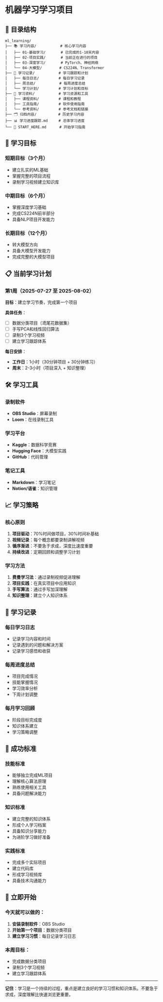 # 机器学习学习项目

## 📁 目录结构

```
ml_learning/
├── 📚 学习内容/           # 核心学习内容
│   ├── 01-基础学习/       # 已完成的1-10天内容
│   ├── 02-项目实践/       # 当前正在进行的项目
│   ├── 03-深度学习/       # PyTorch、神经网络
│   └── 04-大模型/        # CS224N、Transformer
├── 📝 学习记录/           # 学习跟踪和计划
│   ├── 每日日志/         # 每日学习记录
│   ├── 周总结/           # 每周进度总结
│   └── 学习计划/         # 学习计划和目标
├── 📖 学习资料/           # 学习资源和工具
│   ├── 课程资料/         # 课程和教程
│   ├── 工具指南/         # 软件使用指南
│   └── 参考资料/         # 参考文档和链接
├── 🗂️ 归档内容/          # 历史学习内容
├── 📊 学习进度跟踪.md     # 总体学习进度
└── 🚀 START_HERE.md      # 开始学习指南
```

## 🎯 学习目标

### 短期目标（3个月）
- 建立扎实的ML基础
- 掌握完整的项目流程
- 录制学习视频建立知识库

### 中期目标（6个月）
- 掌握深度学习基础
- 完成CS224N前半部分
- 具备NLP项目开发能力

### 长期目标（12个月）
- 转大模型方向
- 具备大模型开发能力
- 完成完整的大模型项目

## 📋 当前学习计划

### 第1周（2025-07-27 至 2025-08-02）
**目标**：建立学习节奏，完成第一个项目

**具体任务**：
- [ ] 数据分类项目（鸢尾花数据集）
- [ ] 手写PCA和线性回归算法
- [ ] 录制3个学习视频
- [ ] 建立学习跟踪体系

**每日安排**：
- **工作日**：1小时（30分钟项目 + 30分钟练习）
- **周末**：2-3小时（项目深入 + 知识整理）

## 🛠️ 学习工具

### 录制软件
- **OBS Studio**：屏幕录制
- **Loom**：在线录制工具

### 学习平台
- **Kaggle**：数据科学竞赛
- **Hugging Face**：大模型实践
- **GitHub**：代码管理

### 笔记工具
- **Markdown**：学习笔记
- **Notion/语雀**：知识管理

## 📈 学习策略

### 核心原则
1. **项目驱动**：70%时间做项目，30%时间补基础
2. **视频记录**：每个概念都要录制讲解视频
3. **循序渐进**：不要急于求成，深度比速度重要
4. **持续改进**：定期回顾和调整学习计划

### 学习方法
1. **费曼学习法**：通过录制视频促进理解
2. **项目实践**：在真实项目中应用知识
3. **手写算法**：通过手写加深理解
4. **知识整理**：建立个人知识体系

## 📝 学习记录

### 每日学习日志
- 记录学习内容和时间
- 记录遇到的问题和解决方案
- 记录学习感悟和收获

### 每周进度总结
- 项目完成情况
- 技能掌握情况
- 学习效率分析
- 下周计划调整

### 每月学习回顾
- 阶段目标完成度
- 知识体系建立
- 学习策略调整

## 🎯 成功标准

### 技能标准
- 能够独立完成ML项目
- 理解核心算法原理
- 熟练使用相关工具
- 具备问题解决能力

### 知识标准
- 建立完整的知识体系
- 形成个人学习档案
- 具备知识分享能力
- 为进阶学习做好准备

### 实践标准
- 完成多个实际项目
- 建立代码库
- 形成学习视频库
- 具备技术沟通能力

## 🚀 立即开始

### 今天就可以做的：
1. **安装录制软件**：OBS Studio
2. **开始第一个项目**：数据分类项目
3. **建立学习习惯**：每日记录学习日志

### 本周目标：
- 完成数据分类项目
- 录制3个学习视频
- 建立学习跟踪体系

---

**记住**：学习是一个持续的过程，重点是建立良好的学习习惯和知识体系。不要急于求成，深度理解比快速浏览更重要。 